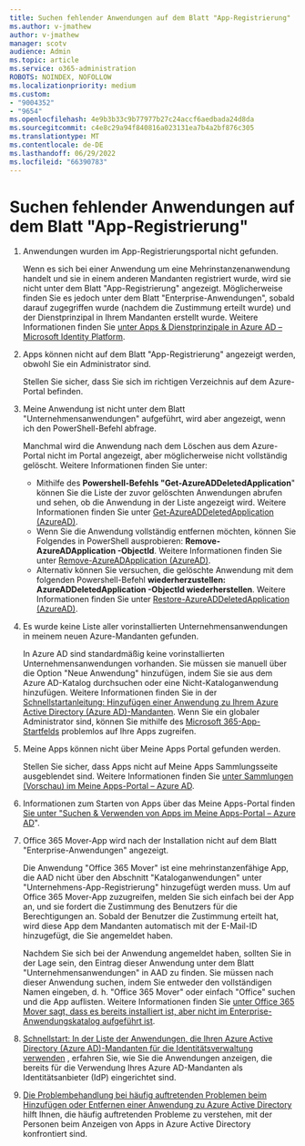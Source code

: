 ```yaml
---
title: Suchen fehlender Anwendungen auf dem Blatt "App-Registrierung"
ms.author: v-jmathew
author: v-jmathew
manager: scotv
audience: Admin
ms.topic: article
ms.service: o365-administration
ROBOTS: NOINDEX, NOFOLLOW
ms.localizationpriority: medium
ms.custom:
- "9004352"
- "9654"
ms.openlocfilehash: 4e9b3b33c9b77977b27c24accf6aedbada24d8da
ms.sourcegitcommit: c4e8c29a94f840816a023131ea7b4a2bf876c305
ms.translationtype: MT
ms.contentlocale: de-DE
ms.lasthandoff: 06/29/2022
ms.locfileid: "66390783"
---
```

# <a name="find-missing-applications-on-app-registration-blade"></a>Suchen fehlender Anwendungen auf dem Blatt "App-Registrierung"

1. Anwendungen wurden im App-Registrierungsportal nicht gefunden.

    Wenn es sich bei einer Anwendung um eine Mehrinstanzenanwendung handelt und sie in einem anderen Mandanten registriert wurde, wird sie nicht unter dem Blatt "App-Registrierung" angezeigt. Möglicherweise finden Sie es jedoch unter dem Blatt "Enterprise-Anwendungen", sobald darauf zugegriffen wurde (nachdem die Zustimmung erteilt wurde) und der Dienstprinzipal in Ihrem Mandanten erstellt wurde. Weitere Informationen finden Sie [unter Apps & Dienstprinzipale in Azure AD – Microsoft Identity Platform](https://docs.microsoft.com/azure/active-directory/develop/app-objects-and-service-principals).
2. Apps können nicht auf dem Blatt "App-Registrierung" angezeigt werden, obwohl Sie ein Administrator sind.

    Stellen Sie sicher, dass Sie sich im richtigen Verzeichnis auf dem Azure-Portal befinden.
3. Meine Anwendung ist nicht unter dem Blatt "Unternehmensanwendungen" aufgeführt, wird aber angezeigt, wenn ich den PowerShell-Befehl abfrage.

    Manchmal wird die Anwendung nach dem Löschen aus dem Azure-Portal nicht im Portal angezeigt, aber möglicherweise nicht vollständig gelöscht. Weitere Informationen finden Sie unter:
    - Mithilfe des **Powershell-Befehls "Get-AzureADDeletedApplication**" können Sie die Liste der zuvor gelöschten Anwendungen abrufen und sehen, ob die Anwendung in der Liste angezeigt wird. Weitere Informationen finden Sie unter [Get-AzureADDeletedApplication (AzureAD)](https://docs.microsoft.com/powershell/module/azuread/get-azureaddeletedapplication).
    - Wenn Sie die Anwendung vollständig entfernen möchten, können Sie Folgendes in PowerShell ausprobieren: **Remove-AzureADApplication -ObjectId**. Weitere Informationen finden Sie unter [Remove-AzureADApplication (AzureAD)](https://docs.microsoft.com/powershell/module/azuread/remove-azureadapplication).
    - Alternativ können Sie versuchen, die gelöschte Anwendung mit dem folgenden Powershell-Befehl **wiederherzustellen: AzureADDeletedApplication -ObjectId wiederherstellen**. Weitere Informationen finden Sie unter [Restore-AzureADDeletedApplication (AzureAD)](https://docs.microsoft.com/powershell/module/azuread/restore-azureaddeletedapplication).
4. Es wurde keine Liste aller vorinstallierten Unternehmensanwendungen in meinem neuen Azure-Mandanten gefunden.

    In Azure AD sind standardmäßig keine vorinstallierten Unternehmensanwendungen vorhanden. Sie müssen sie manuell über die Option "Neue Anwendung" hinzufügen, indem Sie sie aus dem Azure AD-Katalog durchsuchen oder eine Nicht-Kataloganwendung hinzufügen. Weitere Informationen finden Sie in der [Schnellstartanleitung: Hinzufügen einer Anwendung zu Ihrem Azure Active Directory (Azure AD)-Mandanten](https://docs.microsoft.com/azure/active-directory/manage-apps/add-application-portal).
    Wenn Sie ein globaler Administrator sind, können Sie mithilfe des [Microsoft 365-App-Startfelds](https://docs.microsoft.com/microsoft-365/admin/manage/customize-the-app-launcher) problemlos auf Ihre Apps zugreifen.
5. Meine Apps können nicht über Meine Apps Portal gefunden werden.

    Stellen Sie sicher, dass Apps nicht auf Meine Apps Sammlungsseite ausgeblendet sind. Weitere Informationen finden Sie [unter Sammlungen (Vorschau) im Meine Apps-Portal – Azure AD](https://docs.microsoft.com/azure/active-directory/user-help/my-apps-portal-user-collections).
6. Informationen zum Starten von Apps über das Meine Apps-Portal finden [Sie unter "Suchen & Verwenden von Apps im Meine Apps-Portal – Azure AD](https://docs.microsoft.com/azure/active-directory/user-help/my-apps-portal-end-user-access)".
7. Office 365 Mover-App wird nach der Installation nicht auf dem Blatt "Enterprise-Anwendungen" angezeigt.

    Die Anwendung "Office 365 Mover" ist eine mehrinstanzenfähige App, die AAD nicht über den Abschnitt "Kataloganwendungen" unter "Unternehmens-App-Registrierung" hinzugefügt werden muss. Um auf Office 365 Mover-App zuzugreifen, melden Sie sich einfach bei der App an, und sie fordert die Zustimmung des Benutzers für die Berechtigungen an. Sobald der Benutzer die Zustimmung erteilt hat, wird diese App dem Mandanten automatisch mit der E-Mail-ID hinzugefügt, die Sie angemeldet haben.

    Nachdem Sie sich bei der Anwendung angemeldet haben, sollten Sie in der Lage sein, den Eintrag dieser Anwendung unter dem Blatt "Unternehmensanwendungen" in AAD zu finden. Sie müssen nach dieser Anwendung suchen, indem Sie entweder den vollständigen Namen eingeben, d. h. "Office 365 Mover" oder einfach "Office" suchen und die App auflisten. Weitere Informationen finden Sie [unter Office 365 Mover sagt, dass es bereits installiert ist, aber nicht im Enterprise-Anwendungskatalog aufgeführt ist](https://docs.microsoft.com/answers/questions/30186/office-365-mover-says-its-already-installed-but-it.html).
8. [Schnellstart: In der Liste der Anwendungen, die Ihren Azure Active Directory (Azure AD)-Mandanten für die Identitätsverwaltung verwenden](https://docs.microsoft.com/azure/active-directory/manage-apps/view-applications-portal) , erfahren Sie, wie Sie die Anwendungen anzeigen, die bereits für die Verwendung Ihres Azure AD-Mandanten als Identitätsanbieter (IdP) eingerichtet sind.
9. [Die Problembehandlung bei häufig auftretenden Problemen beim Hinzufügen oder Entfernen einer Anwendung zu Azure Active Directory](https://docs.microsoft.com/azure/active-directory/manage-apps/troubleshoot-adding-apps) hilft Ihnen, die häufig auftretenden Probleme zu verstehen, mit der Personen beim Anzeigen von Apps in Azure Active Directory konfrontiert sind.
